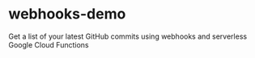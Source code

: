 # webhooks-demo

Get a list of your latest GitHub commits using webhooks and serverless Google Cloud Functions
